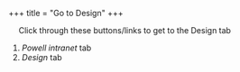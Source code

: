 +++
title = "Go to Design"
+++

&emsp; Click through these buttons/links to get to the Design tab

1. *Powell intranet* tab
2. *Design* tab
